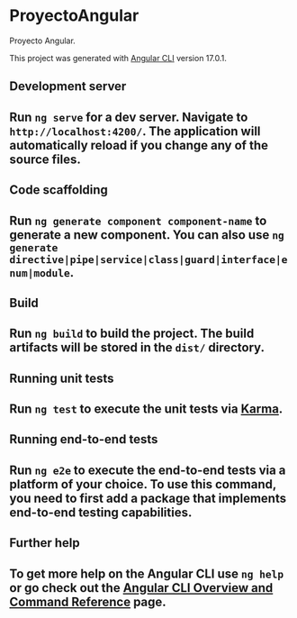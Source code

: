 # ProyectoAngular

Proyecto Angular.

This project was generated with [Angular CLI](https://github.com/angular/angular-cli) version 17.0.1.


## Development server

## Run `ng serve` for a dev server. Navigate to `http://localhost:4200/`. The application will automatically reload if you change any of the source files.

## Code scaffolding

## Run `ng generate component component-name` to generate a new component. You can also use `ng generate directive|pipe|service|class|guard|interface|enum|module`.

## Build

## Run `ng build` to build the project. The build artifacts will be stored in the `dist/` directory.

## Running unit tests

## Run `ng test` to execute the unit tests via [Karma](https://karma-runner.github.io).

## Running end-to-end tests

## Run `ng e2e` to execute the end-to-end tests via a platform of your choice. To use this command, you need to first add a package that implements end-to-end testing capabilities.

## Further help

## To get more help on the Angular CLI use `ng help` or go check out the [Angular CLI Overview and Command Reference](https://angular.io/cli) page.
